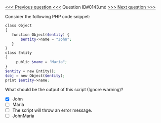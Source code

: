 [<<< Previous question <<<](0142.md)  Question ID#0143.md  [>>> Next question >>>](0144.md) 

Consider the following PHP code snippet:

```php
class Object
{
   function Object($entity) {
       $entity->name = "John";
   }
}
class Entity
{
     public $name = "Maria";
}
$entity = new Entity();
$obj = new Object($entity);
print $entity->name;
```
What should be the output of this script (Ignore warning)?

- [x] John
- [ ] Maria
- [ ] The script will throw an error message.
- [ ] JohnMaria

